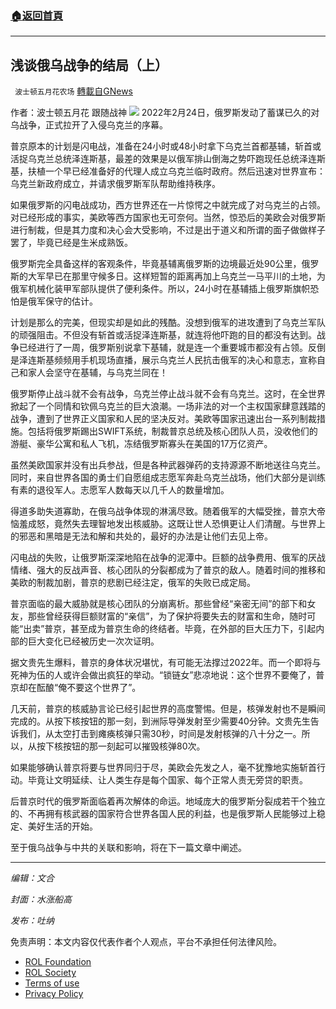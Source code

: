 ###  [:house:返回首頁](https://github.com/ourhimalayas/txt)
---


## 浅谈俄乌战争的结局（上）
` 波士顿五月花农场` [轉載自GNews](https://gnews.org/zh-hans/2100968/)

作者：波士顿五月花 跟随战神
![](https://assets.gnews.org/wp-content/uploads/2022/03/0010B776-F4E8-49ED-B56B-A033474E202D.jpg)
2022年2月24日，俄罗斯发动了蓄谋已久的对乌战争，正式拉开了入侵乌克兰的序幕。

普京原本的计划是闪电战，准备在24小时或48小时拿下乌克兰首都基辅，斩首或活捉乌克兰总统泽连斯基，最差的效果是以俄军排山倒海之势吓跑现任总统泽连斯基，扶植一个早已经准备好的代理人成立乌克兰临时政府。然后迅速对世界宣布：乌克兰新政府成立，并请求俄罗斯军队帮助维持秩序。

如果俄罗斯的闪电战成功，西方世界还在一片惊愕之中就完成了对乌克兰的占领。对已经形成的事实，美欧等西方国家也无可奈何。当然，惊恐后的美欧会对俄罗斯进行制裁，但是其力度和决心会大受影响，不过是出于道义和所谓的面子做做样子罢了，毕竟已经是生米成熟饭。

俄罗斯完全具备这样的客观条件，毕竟基辅离俄罗斯的边境最近处90公里，俄罗斯的大军早已在那里守候多日。这样短暂的距离再加上乌克兰一马平川的土地，为俄军机械化装甲军部队提供了便利条件。所以，24小时在基辅插上俄罗斯旗帜恐怕是俄军保守的估计。

计划是那么的完美，但现实却是如此的残酷。没想到俄军的进攻遭到了乌克兰军队的顽强阻击。不但没有斩首或活捉泽连斯基，就连将他吓跑的目的都没有达到。战争已经进行了一周，俄罗斯别说拿下基辅，就是连一个重要城市都没有占领。反倒是泽连斯基频频用手机现场直播，展示乌克兰人民抗击俄军的决心和意志，宣称自己和家人会坚守在基辅，与乌克兰同在！

俄罗斯停止战斗就不会有战争，乌克兰停止战斗就不会有乌克兰。这时，在全世界掀起了一个同情和钦佩乌克兰的巨大浪潮。一场非法的对一个主权国家肆意践踏的战争，遭到了世界正义国家和人民的坚决反对。美欧等国家迅速出台一系列制裁措施。包括将俄罗斯踢出SWIFT系统，制裁普京总统及核心团队人员，没收他们的游艇、豪华公寓和私人飞机，冻结俄罗斯寡头在美国的17万亿资产。

虽然美欧国家并没有出兵参战，但是各种武器弹药的支持源源不断地送往乌克兰。同时，来自世界各国的勇士们自愿组成志愿军奔赴乌克兰战场，他们大部分是训练有素的退役军人。志愿军人数每天以几千人的数量增加。

得道多助失道寡助，在俄乌战争体现的淋漓尽致。随着俄军的大幅受挫，普京大帝恼羞成怒，竟然失去理智地发出核威胁。这既让世人恐惧更让人们清醒。与世界上的邪恶和黑暗是无法和解和共处的，最好的办法是让他们去见上帝。

闪电战的失败，让俄罗斯深深地陷在战争的泥潭中。巨额的战争费用、俄军的厌战情绪、强大的反战声音、核心团队的分裂都成为了普京的敌人。随着时间的推移和美欧的制裁加剧，普京的悲剧已经注定，俄军的失败已成定局。

普京面临的最大威胁就是核心团队的分崩离析。那些曾经“亲密无间”的部下和女友，那些曾经获得巨额财富的“亲信”，为了保护将要失去的财富和生命，随时可能“出卖”普京，甚至成为普京生命的终结者。毕竟，在外部的巨大压力下，引起内部的巨大变化已经被历史一次次证明。

据文贵先生爆料，普京的身体状况堪忧，有可能无法撑过2022年。而一个即将与死神为伍的人或许会做出疯狂的举动。“锁链女”悲凉地说：这个世界不要俺了，普京却在酝酿“俺不要这个世界了”。

几天前，普京的核威胁言论已经引起世界的高度警惕。但是，核弹发射也不是瞬间完成的。从按下核按钮的那一刻，到洲际导弹发射至少需要40分钟。文贵先生告诉我们，从太空打击到瘫痪核弹只需30秒，时间是发射核弹的八十分之一。所以，从按下核按钮的那一刻起可以摧毁核弹80次。

如果能够确认普京将要与世界同归于尽，美欧会先发之人，毫不犹豫地实施斩首行动。毕竟让文明延续、让人类生存是每个国家、每个正常人责无旁贷的职责。

后普京时代的俄罗斯面临着再次解体的命运。地域庞大的俄罗斯分裂成若干个独立的、不再拥有核武器的国家符合世界各国人民的利益，也是俄罗斯人民能够过上稳定、美好生活的开始。

至于俄乌战争与中共的关联和影响，将在下一篇文章中阐述。

* * *

*编辑：文合*

*封面：水涨船高*

*发布：吐纳*

 

免责声明：本文内容仅代表作者个人观点，平台不承担任何法律风险。

- [ROL Foundation](https://rolfoundation.org/)
- [ROL Society](https://rolsociety.org/)
- [Terms of use](https://gnews.org/terms-of-use-3/)
- [Privacy Policy](https://gnews.org/privacy-policy/)
